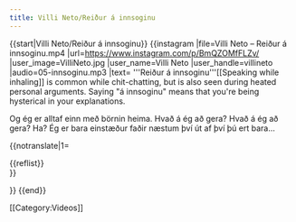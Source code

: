 ```yaml
---
title: Villi Neto/Reiður á innsoginu
---
```


{{start|Villi Neto/Reiður á innsoginu}}
{{instagram
|file=Villi Neto – Reiður á innsoginu.mp4
|url=https://www.instagram.com/p/BmQZOMfFLZv/
|user_image=VilliNeto.jpg
|user_name=Villi Neto
|user_handle=villineto
|audio=05-innsoginu.mp3
|text=
'''Reiður á innsoginu'''<ref>[[Speaking while inhaling]] is common while chit-chatting, but is also seen during heated personal arguments. Saying "á innsoginu" means that you're being hysterical in your explanations.</ref>

Og ég er alltaf einn með börnin heima. Hvað á ég að gera? Hvað á ég að gera? Ha? Ég er bara einstæður faðir næstum því út af því þú ert bara...

{{notranslate|1=
<div class="video-explanation">
{{reflist}}
</div>
}}

}}
{{end}}

[[Category:Videos]]